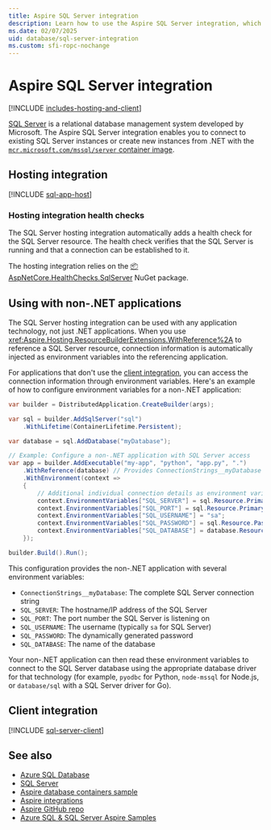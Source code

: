 ```yaml
---
title: Aspire SQL Server integration
description: Learn how to use the Aspire SQL Server integration, which includes both hosting and client integrations.
ms.date: 02/07/2025
uid: database/sql-server-integration
ms.custom: sfi-ropc-nochange
---
```


# Aspire SQL Server integration

[!INCLUDE [includes-hosting-and-client](../includes/includes-hosting-and-client.md)]

[SQL Server](https://www.microsoft.com/sql-server) is a relational database management system developed by Microsoft. The Aspire SQL Server integration enables you to connect to existing SQL Server instances or create new instances from .NET with the [`mcr.microsoft.com/mssql/server` container image](https://hub.docker.com/_/microsoft-mssql-server).

## Hosting integration

[!INCLUDE [sql-app-host](includes/sql-app-host.md)]

### Hosting integration health checks

The SQL Server hosting integration automatically adds a health check for the SQL Server resource. The health check verifies that the SQL Server is running and that a connection can be established to it.

The hosting integration relies on the [📦 AspNetCore.HealthChecks.SqlServer](https://www.nuget.org/packages/AspNetCore.HealthChecks.SqlServer) NuGet package.

## Using with non-.NET applications

The SQL Server hosting integration can be used with any application technology, not just .NET applications. When you use <xref:Aspire.Hosting.ResourceBuilderExtensions.WithReference%2A> to reference a SQL Server resource, connection information is automatically injected as environment variables into the referencing application.

For applications that don't use the [client integration](#client-integration), you can access the connection information through environment variables. Here's an example of how to configure environment variables for a non-.NET application:

```csharp
var builder = DistributedApplication.CreateBuilder(args);

var sql = builder.AddSqlServer("sql")
    .WithLifetime(ContainerLifetime.Persistent);

var database = sql.AddDatabase("myDatabase");

// Example: Configure a non-.NET application with SQL Server access
var app = builder.AddExecutable("my-app", "python", "app.py", ".")
    .WithReference(database) // Provides ConnectionStrings__myDatabase
    .WithEnvironment(context =>
    {
        // Additional individual connection details as environment variables
        context.EnvironmentVariables["SQL_SERVER"] = sql.Resource.PrimaryEndpoint.Property(EndpointProperty.Host);
        context.EnvironmentVariables["SQL_PORT"] = sql.Resource.PrimaryEndpoint.Property(EndpointProperty.Port);
        context.EnvironmentVariables["SQL_USERNAME"] = "sa";
        context.EnvironmentVariables["SQL_PASSWORD"] = sql.Resource.PasswordParameter;
        context.EnvironmentVariables["SQL_DATABASE"] = database.Resource.DatabaseName;
    });

builder.Build().Run();
```

This configuration provides the non-.NET application with several environment variables:

- `ConnectionStrings__myDatabase`: The complete SQL Server connection string
- `SQL_SERVER`: The hostname/IP address of the SQL Server
- `SQL_PORT`: The port number the SQL Server is listening on
- `SQL_USERNAME`: The username (typically `sa` for SQL Server)
- `SQL_PASSWORD`: The dynamically generated password
- `SQL_DATABASE`: The name of the database

Your non-.NET application can then read these environment variables to connect to the SQL Server database using the appropriate database driver for that technology (for example, `pyodbc` for Python, `node-mssql` for Node.js, or `database/sql` with a SQL Server driver for Go).

## Client integration

[!INCLUDE [sql-server-client](includes/sql-server-client.md)]

## See also

- [Azure SQL Database](/azure/azure-sql/database)
- [SQL Server](/sql/sql-server)
- [Aspire database containers sample](/samples/dotnet/aspire-samples/aspire-database-containers/)
- [Aspire integrations](../fundamentals/integrations-overview.md)
- [Aspire GitHub repo](https://github.com/dotnet/aspire)
- [Azure SQL & SQL Server Aspire Samples](https://github.com/Azure-Samples/azure-sql-db-aspire)
